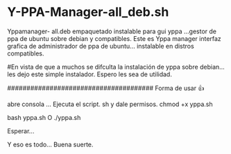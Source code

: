 # Y-PPA-Manager-all_deb.sh
Yppamanager- all.deb empaquetado instalable para gui yppa ...gestor de ppa de ubuntu sobre debian y compatibles.
Este es Yppa manager interfaz grafica de administrador de ppa de ubuntu... instalable en distros compatibles.

#En vista de que a muchos se difculta la instalación de yppa sobre debian... les dejo este simple instalador.
Espero les sea de utilidad.

######################################
Forma de usar 👍

abre consola ...
Ejecuta el script. sh y dale permisos.
chmod +x yppa.sh

bash yppa.sh
O
./yppa.sh

Esperar...

Y eso es todo...
Buena suerte.
